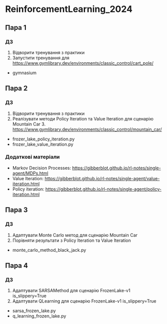 # ReinforcementLearning_2024

## Пара 1 
### ДЗ 
1. Відворити тренування з практики 
2. Запустити тренування для https://www.gymlibrary.dev/environments/classic_control/cart_pole/

* gymnasium

## Пара 2

### ДЗ
1. Відворити тренування з практики
2. Реалізувати методи Policy Iteration та Value Iteration для сценарію Mountain Car
   3. https://www.gymlibrary.dev/environments/classic_control/mountain_car/

* frozer_lake_policy_iteration.py
* frozer_lake_value_iteration.py

### Додаткові матеріали
* Markov Decision Processes: https://gibberblot.github.io/rl-notes/single-agent/MDPs.html
* Value Iteration:  https://gibberblot.github.io/rl-notes/single-agent/value-iteration.html
* Policy iteration: https://gibberblot.github.io/rl-notes/single-agent/policy-iteration.html


## Пара 3

### ДЗ
1. Адаптувати Monte Carlo метод для сценарію Mountain Car
2. Порівняти результати з Policy Iteration та Value Iteration

* monte_carlo_method_black_jack.py

## Пара 4

### ДЗ

1. Адаптувати SARSAMethod для сценарію FrozenLake-v1 is_slippery=True
2. Адалтувати QLearning для сценарію FrozenLake-v1 is_slippery=True

* sarsa_frozen_lake.py
* q_learning_frozen_lake.py
